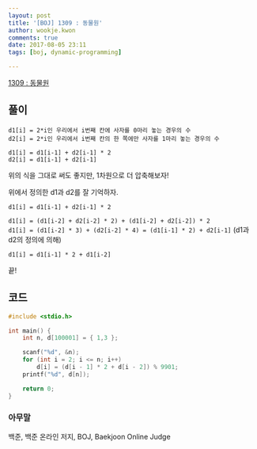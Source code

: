 ```yaml
---
layout: post
title: '[BOJ] 1309 : 동물원'
author: wookje.kwon
comments: true
date: 2017-08-05 23:11
tags: [boj, dynamic-programming]

---
```


[1309 : 동물원](https://www.acmicpc.net/problem/1309)

## 풀이

`d1[i] = 2*i인 우리에서 i번째 칸에 사자를 0마리 놓는 경우의 수`  
`d2[i] = 2*i인 우리에서 i번째 칸의 한 쪽에만 사자를 1마리 놓는 경우의 수`  

`d1[i] = d1[i-1] + d2[i-1] * 2`  
`d2[i] = d1[i-1] + d2[i-1]`  

위의 식을 그대로 써도 좋지만, 1차원으로 더 압축해보자!

위에서 정의한 d1과 d2를 잘 기억하자.

`d1[i] = d1[i-1] + d2[i-1] * 2`  

`d1[i] = (d1[i-2] + d2[i-2] * 2) + (d1[i-2] + d2[i-2]) * 2`  
`d1[i] = (d1[i-2] * 3) + (d2[i-2] * 4) = (d1[i-1] * 2) + d2[i-1]` (d1과 d2의 정의에 의해)

`d1[i] = d1[i-1] * 2 + d1[i-2]`  

끝!

## 코드

```cpp
#include <stdio.h>

int main() {
	int n, d[100001] = { 1,3 };

	scanf("%d", &n);
	for (int i = 2; i <= n; i++)
		d[i] = (d[i - 1] * 2 + d[i - 2]) % 9901;
	printf("%d", d[n]);

	return 0;
}
```

### 아무말  
백준, 백준 온라인 저지, BOJ, Baekjoon Online Judge